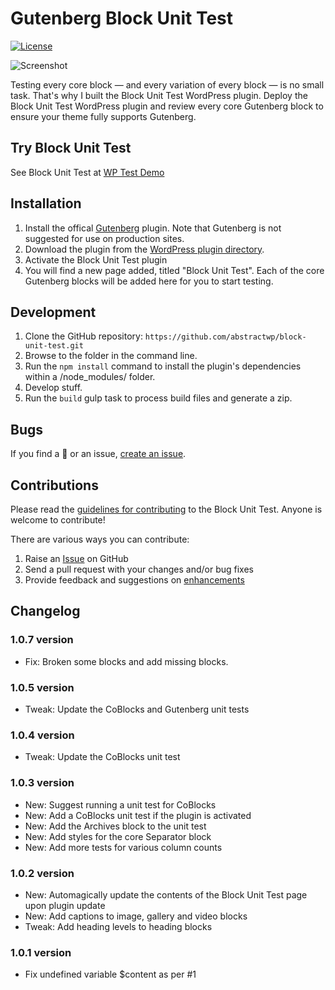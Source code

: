 # Gutenberg Block Unit Test

[![License](https://img.shields.io/badge/license-GPL--3.0%2B-red.svg)](https://github.com/richtabor/block-unit-test/blob/master/license.txt)

![Screenshot](https://demotest.abstractwp.com/wp-content/uploads/2022/08/block-unit-test-screenshot.jpg)

Testing every core block — and every variation of every block — is no small task. That's why I built the Block Unit Test WordPress plugin. Deploy the Block Unit Test WordPress plugin and review every core Gutenberg block to ensure your theme fully supports Gutenberg.

## Try Block Unit Test
See Block Unit Test at [WP Test Demo](https://demotest.abstractwp.com/block-unit-test/)


## Installation ##

1. Install the offical [Gutenberg](https://wordpress.org/plugins/gutenberg/) plugin. Note that Gutenberg is not suggested for use on production sites.
2. Download the plugin from the [WordPress plugin directory](https://wordpress.org/plugins/block-unit-test/).
3. Activate the Block Unit Test plugin
4. You will find a new page added, titled "Block Unit Test". Each of the core Gutenberg blocks will be added here for you to start testing.

## Development ##
1. Clone the GitHub repository: `https://github.com/abstractwp/block-unit-test.git`
2. Browse to the folder in the command line.
3. Run the `npm install` command to install the plugin's dependencies within a /node_modules/ folder.
4. Develop stuff.
5. Run the `build` gulp task to process build files and generate a zip.

## Bugs ##
If you find a 🐞 or an issue, [create an issue](https://github.com/abstractwp/block-unit-test/issues/new).

## Contributions ##
Please read the [guidelines for contributing](https://github.com/abstractwp/block-unit-test/blob/master/CONTRIBUTING.md) to the Block Unit Test. Anyone is welcome to contribute!

There are various ways you can contribute:

1. Raise an [Issue](https://github.com/abstractwp/block-unit-test/issues/new) on GitHub
2. Send a pull request with your changes and/or bug fixes
3. Provide feedback and suggestions on [enhancements](https://github.com/abstractwp/block-unit-test/issues?direction=desc&labels=Enhancement&page=1&sort=created&state=open)

## Changelog

### 1.0.7 version

* Fix: Broken some blocks and add missing blocks.

### 1.0.5 version

* Tweak: Update the CoBlocks and Gutenberg unit tests

### 1.0.4 version

* Tweak: Update the CoBlocks unit test

### 1.0.3 version

* New: Suggest running a unit test for CoBlocks
* New: Add a CoBlocks unit test if the plugin is activated
* New: Add the Archives block to the unit test
* New: Add styles for the core Separator block
* New: Add more tests for various column counts

### 1.0.2 version

* New: Automagically update the contents of the Block Unit Test page upon plugin update
* New: Add captions to image, gallery and video blocks
* Tweak: Add heading levels to heading blocks

### 1.0.1 version

* Fix undefined variable $content as per #1
